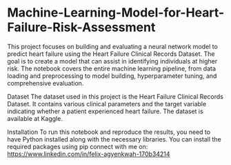 # Machine-Learning-Model-for-Heart-Failure-Risk-Assessment
This project focuses on building and evaluating a neural network model to predict heart failure using the Heart Failure Clinical Records Dataset. The goal is to create a model that can assist in identifying individuals at higher risk.
The notebook covers the entire machine learning pipeline, from data loading and preprocessing to model building, hyperparameter tuning, and comprehensive evaluation.

Dataset
The dataset used in this project is the Heart Failure Clinical Records Dataset. It contains various clinical parameters and the target variable indicating whether a patient experienced heart failure. The dataset is available at Kaggle.

Installation
To run this notebook and reproduce the results, you need to have Python installed along with the necessary libraries. You can install the required packages using pip
connect with me on: https://www.linkedin.com/in/felix-agyenkwah-170b34214

